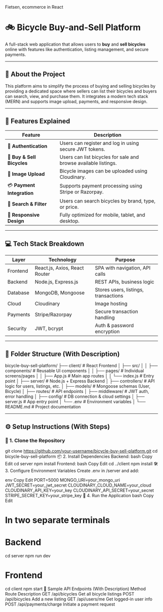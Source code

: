 Fietsen, ecommerce in React

# 🚲 Bicycle Buy-and-Sell Platform

A full-stack web application that allows users to **buy** and **sell bicycles** online with features like authentication, listing management, and secure payments.

---

## 📘 About the Project

This platform aims to simplify the process of buying and selling bicycles by providing a dedicated space where sellers can list their bicycles and buyers can search, view, and purchase them. It integrates a modern tech stack (MERN) and supports image upload, payments, and responsive design.

---

## 🧩 Features Explained

| Feature                      | Description |
|-----------------------------|-------------|
| 🔐 **Authentication**        | Users can register and log in using secure JWT tokens. |
| 🛒 **Buy & Sell Bicycles**   | Users can list bicycles for sale and browse available listings. |
| 📸 **Image Upload**          | Bicycle images can be uploaded using Cloudinary. |
| 💳 **Payment Integration**   | Supports payment processing using Stripe or Razorpay. |
| 🔎 **Search & Filter**       | Users can search bicycles by brand, type, or price. |
| 📱 **Responsive Design**     | Fully optimized for mobile, tablet, and desktop. |

---

## 💻 Tech Stack Breakdown

| Layer      | Technology          | Purpose |
|------------|---------------------|---------|
| Frontend   | React.js, Axios, React Router | SPA with navigation, API calls |
| Backend    | Node.js, Express.js | REST APIs, business logic |
| Database   | MongoDB, Mongoose   | Stores users, listings, transactions |
| Cloud      | Cloudinary          | Image hosting |
| Payments   | Stripe/Razorpay     | Secure transaction handling |
| Security   | JWT, bcrypt         | Auth & password encryption |

---

## 📁 Folder Structure (With Description)

bicycle-buy-sell-platform/
├── client/ # React Frontend
│ ├── src/
│ │ ├── components/ # Reusable UI components
│ │ ├── pages/ # Individual screens/pages
│ │ ├── App.js # Main app routes
│ │ └── index.js # Entry point
│
├── server/ # Node.js + Express Backend
│ ├── controllers/ # API logic for users, listings, etc.
│ ├── models/ # Mongoose schemas (User, Bicycle)
│ ├── routes/ # API endpoints
│ ├── middleware/ # JWT auth, error handling
│ ├── config/ # DB connection & cloud settings
│ ├── server.js # App entry point
│ └── .env # Environment variables
│
└── README.md # Project documentation


---

## ⚙️ Setup Instructions (With Steps)

### 🧬 1. Clone the Repository


git clone https://github.com/your-username/bicycle-buy-sell-platform.git
cd bicycle-buy-sell-platform
📦 2. Install Dependencies
Backend:
bash
Copy
Edit
cd server
npm install
Frontend:
bash
Copy
Edit
cd ../client
npm install
🛠️ 3. Configure Environment Variables
Create .env in /server and add:

env
Copy
Edit
PORT=5000
MONGO_URI=your_mongo_uri
JWT_SECRET=your_jwt_secret
CLOUDINARY_CLOUD_NAME=your_cloud
CLOUDINARY_API_KEY=your_key
CLOUDINARY_API_SECRET=your_secret
STRIPE_SECRET_KEY=your_stripe_key
🚀 4. Run the Application
bash
Copy
Edit
# In two separate terminals

# Backend
cd server
npm run dev

# Frontend
cd client
npm start
🧪 Sample API Endpoints (With Description)
Method	Route	Description
GET	/api/bicycles	Get all bicycle listings
POST	/api/bicycles	Add a new listing
GET	/api/users/me	Get logged-in user info
POST	/api/payments/charge	Initiate a payment request
